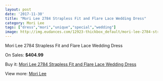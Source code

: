 ```yaml
---
layout: post
date: '2017-11-30'
title: "Mori Lee 2784 Strapless Fit and Flare Lace Wedding Dress"
category: Mori Lee
tags: ["dress","mori","unique","special","wedding"]
image: http://img.eudances.com/12923-thickbox_default/mori-lee-2784-strapless-fit-and-flare-lace-wedding-dress.jpg
---
```

Mori Lee 2784 Strapless Fit and Flare Lace Wedding Dress

On Sales: **$404.99**
<a href="https://www.eudances.com/en/mori-lee/3940-mori-lee-2784-strapless-fit-and-flare-lace-wedding-dress.html"><amp-img layout="responsive" width="600" height="600" src="//img.eudances.com/12923-thickbox_default/mori-lee-2784-strapless-fit-and-flare-lace-wedding-dress.jpg" alt="Mori Lee 2784 Strapless Fit and Flare Lace Wedding Dress 0" /></a>
<a href="https://www.eudances.com/en/mori-lee/3940-mori-lee-2784-strapless-fit-and-flare-lace-wedding-dress.html"><amp-img layout="responsive" width="600" height="600" src="//img.eudances.com/12927-thickbox_default/mori-lee-2784-strapless-fit-and-flare-lace-wedding-dress.jpg" alt="Mori Lee 2784 Strapless Fit and Flare Lace Wedding Dress 1" /></a>
<a href="https://www.eudances.com/en/mori-lee/3940-mori-lee-2784-strapless-fit-and-flare-lace-wedding-dress.html"><amp-img layout="responsive" width="600" height="600" src="//img.eudances.com/12926-thickbox_default/mori-lee-2784-strapless-fit-and-flare-lace-wedding-dress.jpg" alt="Mori Lee 2784 Strapless Fit and Flare Lace Wedding Dress 2" /></a>
<a href="https://www.eudances.com/en/mori-lee/3940-mori-lee-2784-strapless-fit-and-flare-lace-wedding-dress.html"><amp-img layout="responsive" width="600" height="600" src="//img.eudances.com/12925-thickbox_default/mori-lee-2784-strapless-fit-and-flare-lace-wedding-dress.jpg" alt="Mori Lee 2784 Strapless Fit and Flare Lace Wedding Dress 3" /></a>
<a href="https://www.eudances.com/en/mori-lee/3940-mori-lee-2784-strapless-fit-and-flare-lace-wedding-dress.html"><amp-img layout="responsive" width="600" height="600" src="//img.eudances.com/12924-thickbox_default/mori-lee-2784-strapless-fit-and-flare-lace-wedding-dress.jpg" alt="Mori Lee 2784 Strapless Fit and Flare Lace Wedding Dress 4" /></a>

Buy it: [Mori Lee 2784 Strapless Fit and Flare Lace Wedding Dress](https://www.eudances.com/en/mori-lee/3940-mori-lee-2784-strapless-fit-and-flare-lace-wedding-dress.html "Mori Lee 2784 Strapless Fit and Flare Lace Wedding Dress")

View more: [Mori Lee](https://www.eudances.com/en/9-mori-lee "Mori Lee")